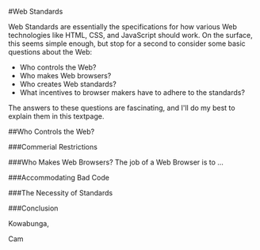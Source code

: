 #Web Standards

Web Standards are essentially the specifications for how various Web technologies like HTML, CSS, and JavaScript should work. On the surface, this seems simple enough, but stop for a second to consider some basic questions about the Web:

* Who controls the Web?
* Who makes Web browsers?
* Who creates Web standards?
* What incentives to browser makers have to adhere to the standards?

The answers to these questions are fascinating, and I'll do my best to explain them in this textpage.

##Who Controls the Web?


###Commerial Restrictions


###Who Makes Web Browsers?
The job of a Web Browser is to ...

###Accommodating Bad Code


###The Necessity of Standards


###Conclusion

Kowabunga,

Cam
